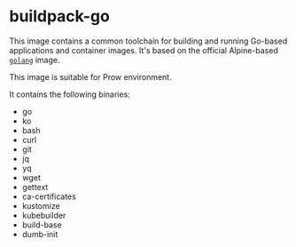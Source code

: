 # buildpack-go

This image contains a common toolchain for building and running Go-based applications and container images.
It's based on the official Alpine-based [`golang`](https://hub.docker.com/_/golang) image.

This image is suitable for Prow environment.

It contains the following binaries:
* go
* ko
* bash
* curl
* git
* jq
* yq
* wget
* gettext
* ca-certificates
* kustomize
* kubebuilder
* build-base
* dumb-init